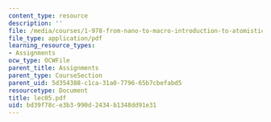 ```yaml
---
content_type: resource
description: ''
file: /media/courses/1-978-from-nano-to-macro-introduction-to-atomistic-modeling-techniques-january-iap-2007/bd39f78ce3b3990d2434b1348dd91e31_lec05.pdf
file_type: application/pdf
learning_resource_types:
- Assignments
ocw_type: OCWFile
parent_title: Assignments
parent_type: CourseSection
parent_uid: 5d354388-c1ca-31a0-7796-65b7cbefabd5
resourcetype: Document
title: lec05.pdf
uid: bd39f78c-e3b3-990d-2434-b1348dd91e31
---
```

